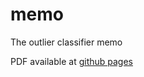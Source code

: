 # memo
The outlier classifier memo

PDF available at [github pages](outlierclassifier.github.io/memo/)
